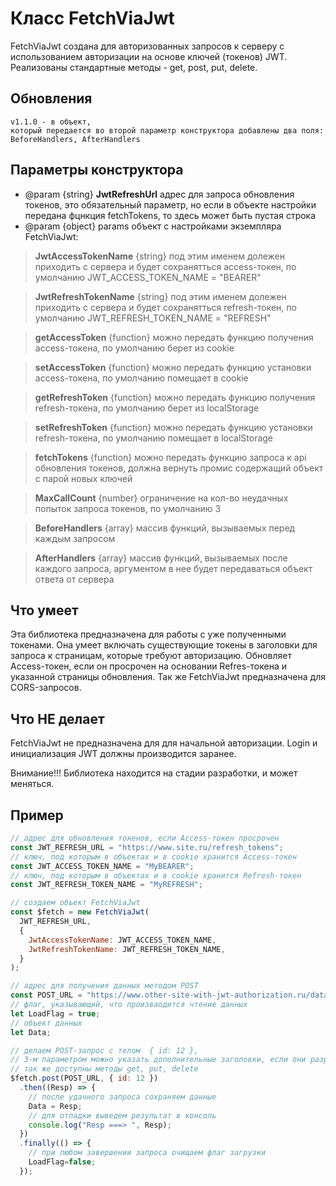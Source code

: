 # Класс FetchViaJwt

FetchViaJwt создана для авторизованных запросов к серверу с использованием авторизации на основе ключей (токенов) JWT.
Реализованы стандартные методы - get, post, put, delete.

## Обновления
	v1.1.0 - в объект, 
    который передается во второй параметр конструктора добавлены два поля: 
    BeforeHandlers, AfterHandlers


##  Параметры конструктора
- @param {string} **JwtRefreshUrl** адрес для запроса обновления токенов, это обязательный параметр, но если в объекте настройки передана фцнкция fetchTokens, то здесь может быть пустая строка 
- @param {object} params объект с настройками экземпляра FetchViaJwt:
> **JwtAccessTokenName** {string} под этим именем долежен приходить с сервера и будет сохранятться access-токен, по умолчанию JWT_ACCESS_TOKEN_NAME = "BEARER"

> **JwtRefreshTokenName** {string} под этим именем долежен приходить с сервера и будет сохранятться refresh-токен, по умолчанию JWT_REFRESH_TOKEN_NAME = "REFRESH"

> **getAccessToken** {function} можно передать функцию получения access-токена, по умолчанию берет из cookie 

> **setAccessToken** {function} можно передать функцию установки access-токена, по умолчанию помещает в cookie

> **getRefreshToken** {function} можно передать функцию получения refresh-токена, по умолчанию берет из localStorage

> **setRefreshToken** {function} можно передать функцию установки refresh-токена, по умолчанию помещает в localStorage

> **fetchTokens** {function} можно передать функцию запроса к api обновления токенов, должна вернуть промис содержащий объект с парой новых ключей 

> **MaxCallCount** {number} ограничение на кол-во неудачных попыток запроса токенов, по умолчанию 3

> **BeforeHandlers** {array} массив функций, вызываемых перед каждым запросом

> **AfterHandlers** {array} массив функций, вызываемых после каждого запроса, аргументом в нее будет передаваться объект ответа от сервера

## Что умеет 
Эта библиотека предназначена для работы с уже полученными токенами. 
Она умеет включать существующие токены в заголовки для запроса к страницам, которые требуют авторизацию.
Обновляет Access-токен, если он просрочен на основании Refres-токена и указанной страницы обновления.
Так же FetchViaJwt предназначена для CORS-запросов.

## Что НЕ делает
FetchViaJwt не предназначена для для начальной авторизации.
Login и инициализация JWT должны производится заранее.

Внимание!!!
Библиотека находится на стадии разработки, и может меняться.

## Пример
```js
// адрес для обновления токенов, если Access-токен просрочен
const JWT_REFRESH_URL = "https://www.site.ru/refresh_tokens";
// ключ, под которым в объектах и в cookie хранится Access-токен
const JWT_ACCESS_TOKEN_NAME = "MyBEARER";
// ключ, под которым в объектах и в cookie хранится Refresh-токен
const JWT_REFRESH_TOKEN_NAME = "MyREFRESH";

// создаем объект FetchViaJwt
const $fetch = new FetchViaJwt(
  JWT_REFRESH_URL,
  {
    JwtAccessTokenName: JWT_ACCESS_TOKEN_NAME,
    JwtRefreshTokenName: JWT_REFRESH_TOKEN_NAME,
  }
);

// адрес для получения данных методом POST
const POST_URL = "https://www.other-site-with-jwt-authorization.ru/data";
// флаг, указывающий, что произваодится чтение данных
let LoadFlag = true;
// объект данных
let Data;

// делаем POST-запрос с телом  { id: 12 }, 
// 3-м параметром можно указать дополнительные заголовки, если они разрешены на сайте CORS-политикой
// так же доступны методы get, put, delete 
$fetch.post(POST_URL, { id: 12 }) 
  .then((Resp) => {
    // после удачного запроса сохраняем данные
    Data = Resp;
    // для отладки выведем результат в консоль
    console.log("Resp ===> ", Resp);
  })
  .finally(() => {
    // при любом завершении запроса очищаем флаг загрузки
    LoadFlag=false;
  });

```